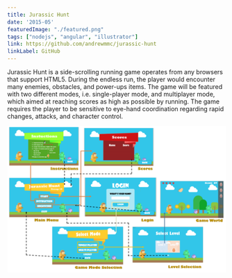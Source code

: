 ```yaml
---
title: Jurassic Hunt
date: '2015-05'
featuredImage: "./featured.png"
tags: ["nodejs", "angular", "illustrator"]
link: https://github.com/andrewmmc/jurassic-hunt
linkLabel: GitHub
---
```


Jurassic Hunt is a side-scrolling running game operates from any browsers that support HTML5. During the endless run, the player would encounter many enemies, obstacles, and power-ups items. The game will be featured with two different modes, i.e. single-player mode, and multiplayer mode, which aimed at reaching scores as high as possible by running. The game requires the player to be sensitive to eye-hand coordination regarding rapid changes, attacks, and character control.

![](./game.png)
